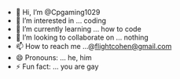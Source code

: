 - 👋 Hi, I’m @Cpgaming1029
- 👀 I’m interested in ... coding
- 🌱 I’m currently learning ... how to code
- 💞️ I’m looking to collaborate on ... nothing
- 📫 How to reach me ...@flightcohen@gmail.com
- 😄 Pronouns: ... he, him
- ⚡ Fun fact: ... you are gay

<!---
Cpgaming1029/Cpgaming1029 is a ✨ special ✨ repository because its `README.md` (this file) appears on your GitHub profile.
You can click the Preview link to take a look at your changes.
--->
